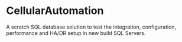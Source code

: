 # CellularAutomation
A scratch SQL database solution to test the integration, configuration, performance and HA/DR setup in new build SQL Servers.
